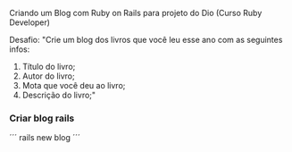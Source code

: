 Criando um Blog com Ruby on Rails para projeto do Dio (Curso Ruby Developer)

Desafio:
"Crie um blog dos livros que você leu esse ano com as seguintes infos:
1. Título do livro;
2. Autor do livro;
3. Mota que você deu ao livro;
4. Descrição do livro;"

### Criar blog rails
´´´
rails new blog
´´´

